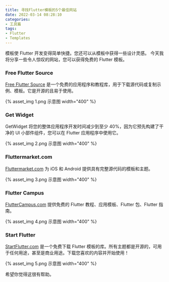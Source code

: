 ```yaml
---
title: 寻找Flutter模板的5个最佳网站
date: 2022-03-14 08:28:10
categories:
- 工具篇
tags:
- Flutter
- Templates
---
```


模板使 Flutter 开发变得简单快捷。您还可以从模板中获得一些设计灵感。
今天我将分享一些令人惊叹的网站，您可以获得免费的 Flutter 模板。

### Free Flutter Source

[Free Flutter Source](https://freefluttersource.com/) 是一个免费的应用程序和教程库，用于下载源代码或复制示例、模板。它是开源的且易于使用。

{% asset_img 1.png 示意图 width="400" %}

### Get Widget

GetWidget 将您的整体应用程序开发时间减少到至少 40%，因为它预先构建了干净的 UI 小部件组件，您可以在 Flutter 应用程序中使用它。

{% asset_img 2.png 示意图 width="400" %}

### Fluttermarket.com

[Fluttermarket.com](https://fluttermarket.com/) 为 iOS 和 Android 提供具有完整源代码的模板和主题。

{% asset_img 3.png 示意图 width="400" %}

### Flutter Campus

[FlutterCampus.com](https://www.fluttercampus.com/) 提供免费的 Flutter 教程、应用模板、Flutter 包、Flutter 指南。

{% asset_img 4.png 示意图 width="400" %}

### Start Flutter

[StartFlutter.com](https://startflutter.com/) 是一个免费下载 Flutter 模板的库。所有主题都是开源的，可用于任何用途，甚至是商业用途。下载您喜欢的内容并开始使用！

{% asset_img 5.png 示意图 width="400" %}

希望你觉得这很有帮助。